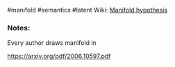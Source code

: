 #manifold #semantics #latent
Wiki: [Manifold hypothesis](https://en.wikipedia.org/wiki/Manifold_hypothesis)

### Notes:
Every author draws manifold in 

https://arxiv.org/pdf/2006.10597.pdf